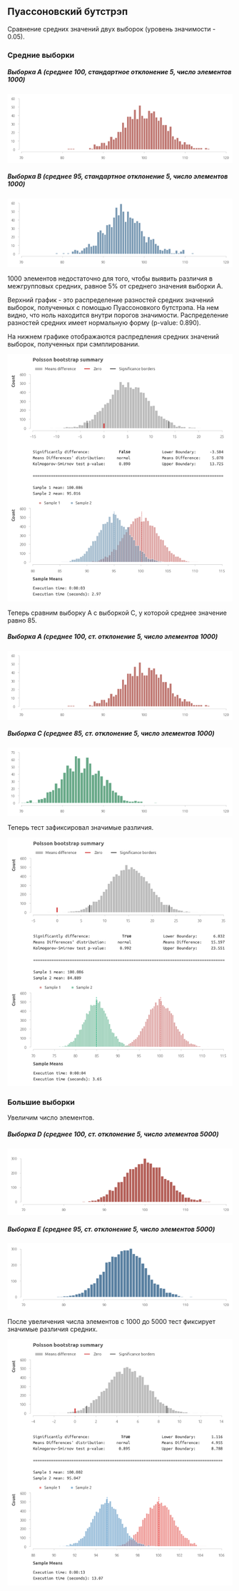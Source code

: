 ## Пуассоновский бутстрэп 
Cравнение средних значений двух выборок (уровень значимости - 0.05).

### Средние выборки

##### Выборка A (среднее 100, стандартное отклонение 5, число элементов 1000)
<img src='img/a.png'>

##### Выборка B (среднее 95, стандартное отклонение 5, число элементов 1000)
<img src='img/b.png'>

1000 элементов недостаточно для того, чтобы выявить различия в межгрупповых средних, равное 5% от среднего значения выборки А. <br>

Верхний график - это распределение разностей средних значений выборок, полученных с помощью Пуассоновкого бутстрэпа. На нем видно, что ноль находится внутри порогов значимости. Распределение разностей средних имеет нормальную форму (p-value: 0.890).

На нижнем графике отображаются распредления средних значений выборок, полученных при сэмплировании.

<img src='img/poisson1.png'>

Теперь сравним выборку А с выборкой С, у которой среднее значение равно 85.

##### Выборка A (среднее 100, ст. отклонение 5, число элементов 1000)
<img src='img/a.png'>

##### Выборка C (среднее 85, ст. отклонение 5, число элементов 1000)
<img src='img/c.png'>

Теперь тест зафиксировал значимые различия. 

<img src='img/poisson2.png'>

### Большие выборки

Увеличим число элементов.

##### Выборка D (среднее 100, ст. отклонение 5, число элементов 5000)
<img src='img/d.png'>

##### Выборка E (среднее 95, ст. отклонение 5, число элементов 5000)
<img src='img/e.png'>

После увеличения числа элементов с 1000 до 5000 тест фиксирует значимые различия средних. 

<img src='img/poisson3.png'>












